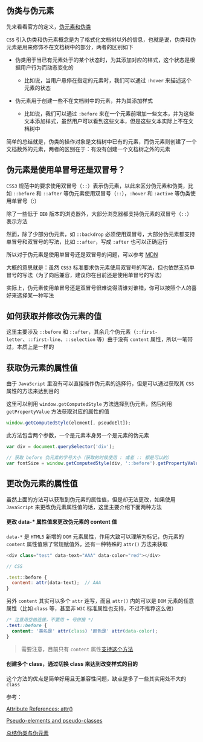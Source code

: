 ## 伪类与伪元素

先来看看官方的定义，[伪元素和伪类](https://www.w3.org/TR/CSS2/selector.html#pseudo-elements)

`CSS` 引入伪类和伪元素概念是为了格式化文档树以外的信息，也就是说，伪类和伪元素是用来修饰不在文档树中的部分，两者的区别如下

* 伪类用于当已有元素处于的某个状态时，为其添加对应的样式，这个状态是根据用户行为而动态变化的

  * 比如说，当用户悬停在指定的元素时，我们可以通过 `:hover` 来描述这个元素的状态

* 伪元素用于创建一些不在文档树中的元素，并为其添加样式

  * 比如说，我们可以通过 `:before` 来在一个元素前增加一些文本，并为这些文本添加样式，虽然用户可以看到这些文本，但是这些文本实际上不在文档树中

简单的总结就是，伪类的操作对象是文档树中已有的元素，而伪元素则创建了一个文档数外的元素，两者的区别在于：有没有创建一个文档树之外的元素


## 伪元素是使用单冒号还是双冒号？

`CSS3` 规范中的要求使用双冒号（`::`）表示伪元素，以此来区分伪元素和伪类，比如 `::before` 和 `::after` 等伪元素使用双冒号（`::`），`:hover` 和 `:active` 等伪类使用单冒号（:）

除了一些低于 `IE8` 版本的浏览器外，大部分浏览器都支持伪元素的双冒号（`::`）表示方法

然而，除了少部分伪元素，如 `::backdrop` 必须使用双冒号，大部分伪元素都支持单冒号和双冒号的写法，比如 `::after`，写成 `:after` 也可以正确运行

所以对于伪元素是使用单冒号还是双冒号的问题，可以参考 [MDN](https://developer.mozilla.org/en-US/docs/Learn/CSS/Introduction_to_CSS/Selectors#CSS3_pseudo-element_double_colon_syntax)

大概的意思就是：虽然 `CSS3` 标准要求伪元素使用双冒号的写法，但也依然支持单冒号的写法（为了向后兼容，建议你在目前还是使用单冒号的写法）

实际上，伪元素使用单冒号还是双冒号很难说得清谁对谁错，你可以按照个人的喜好来选择某一种写法



## 如何获取并修改伪元素的值

这里主要涉及 `::before` 和 `::after`，其余几个伪元素（`::first-letter`、`::first-line`、`::selection` 等）由于没有 `content` 属性，所以一笔带过，本质上是一样的




## 获取伪元素的属性值

由于 `JavaScript` 里没有可以直接操作伪元素的选择符，但是可以通过获取其 `CSS` 属性的方法来达到目的

这里可以利用 `window.getComputedStyle` 方法选择到伪元素，然后利用 `getPropertyValue` 方法获取对应的属性的值

```js
window.getComputedStyle(element[, pseudoElt]);
```

此方法包含两个参数，一个是元素本身另一个是元素的伪元素

```js
var div = document.querySelector('div');

// 获取 before 伪元素的字号大小（获取的时候使用 : 或者 :: 都是可以的）
var fontSize = window.getComputedStyle(div, '::before').getPropertyValue('content');
```



## 更改伪元素的属性值

虽然上面的方法可以获取到伪元素的属性值，但是却无法更改，如果使用 `JavaScript` 来更改伪元素属性值的话，这里主要介绍下面两种方法


#### 更改 data-* 属性值来更改伪元素的 content 值

`data-*` 是 `HTML5` 新增的 `DOM` 元素属性，作用大致可以理解为标记，伪元素的 `content` 属性值除了常规赋值外，还有一种特殊的 `attr()` 方法来获取

```js
<div class="test" data-text="AAA" data-color="red"></div>

// CSS

.test::before {
  content: attr(data-text);  // AAA
}
```

另外 `content` 其实可以多个 `attr` 连写，而且 `attr()` 内的可以是 `DOM` 元素的任意属性（比如 `class` 等，甚至非 `W3C` 标准属性也支持，不过不推荐这么做）

```css
/* 注意用空格连接，不要用 + 号拼接 */
.test::before {
  content: '类名是' attr(class) '颜色是' attr(data-color);
}
```

> 需要注意，目前只有 `content` 属性[支持这个方法](https://www.w3.org/TR/css3-values/#attr-notation)


#### 创建多个 class，通过切换 class 来达到改变样式的目的

这个方法的优点是简单好用且无兼容性问题，缺点是多了一些其实用处不大的 `class`


参考：

[Attribute References: attr()](https://www.w3.org/TR/css3-values/#attr-notation)

[Pseudo-elements and pseudo-classes](https://www.w3.org/TR/CSS2/selector.html#pseudo-elements)

[总结伪类与伪元素](http://www.alloyteam.com/2016/05/summary-of-pseudo-classes-and-pseudo-elements/)